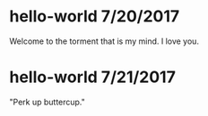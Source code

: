 # hello-world 7/20/2017
Welcome to the torment that is my mind. I love you.

# hello-world 7/21/2017
"Perk up buttercup."